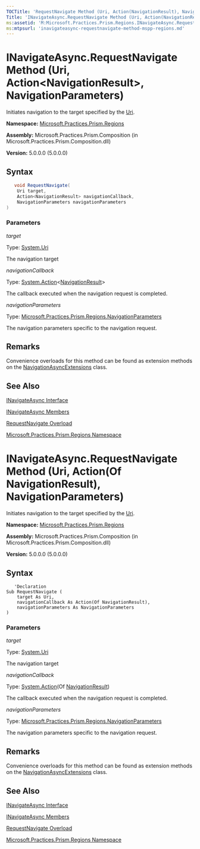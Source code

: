 ```yaml
---
TOCTitle: 'RequestNavigate Method (Uri, Action(NavigationResult), NavigationParameters)'
Title: 'INavigateAsync.RequestNavigate Method (Uri, Action(NavigationResult), NavigationParameters) (Microsoft.Practices.Prism.Regions)'
ms:assetid: 'M:Microsoft.Practices.Prism.Regions.INavigateAsync.RequestNavigate(System.Uri,System.Action{Microsoft.Practices.Prism.Regions.NavigationResult},Microsoft.Practices.Prism.Regions.NavigationParameters)'
ms:mtpsurl: 'inavigateasync-requestnavigate-method-mspp-regions.md'
---
```



# INavigateAsync.RequestNavigate Method (Uri, Action&lt;NavigationResult&gt;, NavigationParameters)

Initiates navigation to the target specified by the [Uri](http://msdn.microsoft.com/en-us/library/txt7706a).

**Namespace:** [Microsoft.Practices.Prism.Regions](/patterns-practices/reference/mspp-regions-namespace)

**Assembly:** Microsoft.Practices.Prism.Composition (in Microsoft.Practices.Prism.Composition.dll)

**Version:** 5.0.0.0 (5.0.0.0)

## Syntax

```C#
   void RequestNavigate(
	Uri target,
	Action<NavigationResult> navigationCallback,
	NavigationParameters navigationParameters
) 
```

### Parameters

*target*  

Type: [System.Uri](http://msdn.microsoft.com/en-us/library/txt7706a)

The navigation target

*navigationCallback*  

Type: [System.Action](http://msdn.microsoft.com/en-us/library/018hxwa8)&lt;[NavigationResult](/patterns-practices/reference/navigationresult-class-mspp-regions)&gt;

The callback executed when the navigation request is completed.

*navigationParameters*  

Type: [Microsoft.Practices.Prism.Regions.NavigationParameters](/patterns-practices/reference/navigationparameters-class-mspp-regions)

The navigation parameters specific to the navigation request.

## Remarks

 Convenience overloads for this method can be found as extension methods on the [NavigationAsyncExtensions](/patterns-practices/reference/navigationasyncextensions-class-mspp-regions) class.

## See Also

[INavigateAsync Interface](/patterns-practices/reference/inavigateasync-interface-mspp-regions)

[INavigateAsync Members](/patterns-practices/reference/inavigateasync-members-mspp-regions)

[RequestNavigate Overload](/patterns-practices/reference/inavigateasync-requestnavigate-method-mspp-regions)

[Microsoft.Practices.Prism.Regions Namespace](/patterns-practices/reference/mspp-regions-namespace)



# INavigateAsync.RequestNavigate Method (Uri, Action(Of NavigationResult), NavigationParameters)

Initiates navigation to the target specified by the [Uri](http://msdn.microsoft.com/en-us/library/txt7706a).

**Namespace:** [Microsoft.Practices.Prism.Regions](/patterns-practices/reference/mspp-regions-namespace)

**Assembly:** Microsoft.Practices.Prism.Composition (in Microsoft.Practices.Prism.Composition.dll)

**Version:** 5.0.0.0 (5.0.0.0)

## Syntax

```VB
   'Declaration
Sub RequestNavigate ( 
	target As Uri,
	navigationCallback As Action(Of NavigationResult),
	navigationParameters As NavigationParameters
) 
```

### Parameters

*target*  

Type: [System.Uri](http://msdn.microsoft.com/en-us/library/txt7706a)

The navigation target

*navigationCallback*  

Type: [System.Action](http://msdn.microsoft.com/en-us/library/018hxwa8)(Of [NavigationResult](/patterns-practices/reference/navigationresult-class-mspp-regions))

The callback executed when the navigation request is completed.

*navigationParameters*  

Type: [Microsoft.Practices.Prism.Regions.NavigationParameters](/patterns-practices/reference/navigationparameters-class-mspp-regions)

The navigation parameters specific to the navigation request.

## Remarks

 Convenience overloads for this method can be found as extension methods on the [NavigationAsyncExtensions](/patterns-practices/reference/navigationasyncextensions-class-mspp-regions) class.

## See Also

[INavigateAsync Interface](/patterns-practices/reference/inavigateasync-interface-mspp-regions)

[INavigateAsync Members](/patterns-practices/reference/inavigateasync-members-mspp-regions)

[RequestNavigate Overload](/patterns-practices/reference/inavigateasync-requestnavigate-method-mspp-regions)

[Microsoft.Practices.Prism.Regions Namespace](/patterns-practices/reference/mspp-regions-namespace)